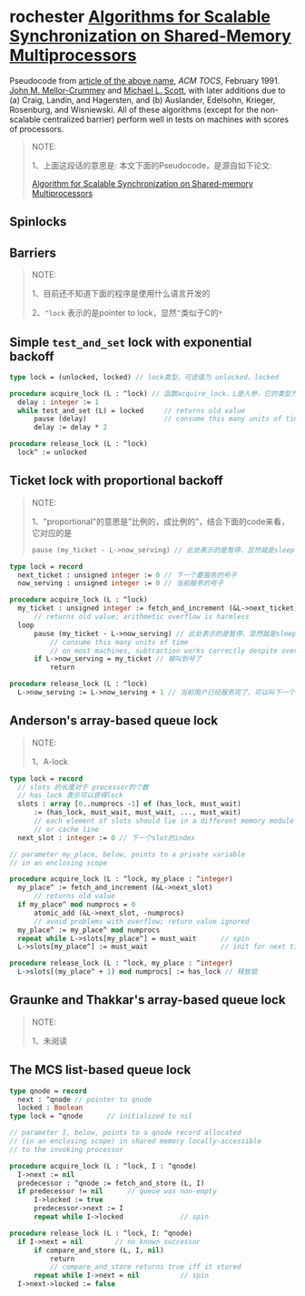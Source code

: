 # rochester [Algorithms for Scalable Synchronization on Shared-Memory Multiprocessors](https://www.cs.rochester.edu/research/synchronization/pseudocode/ss.html)

Pseudocode from [article of the above name](http://www.cs.rochester.edu/u/scott/papers/1991_TOCS_synch.pdf), *ACM TOCS*, February 1991. [John M. Mellor-Crummey](http://www.cs.rice.edu/~johnmc) and [Michael L. Scott](https://www.cs.rochester.edu/u/scott), with later additions due to (a) Craig, Landin, and Hagersten, and (b) Auslander, Edelsohn, Krieger, Rosenburg, and Wisniewski. All of these algorithms (except for the non-scalable centralized barrier) perform well in tests on machines with scores of processors. 

> NOTE: 
>
> 1、上面这段话的意思是: 本文下面的Pseudocode，是源自如下论文:
>
> [Algorithm for Scalable Synchronization on Shared-memory Multiprocessors](https://www.cs.rochester.edu/u/scott/papers/1991_TOCS_synch.pdf)
>
> 



## Spinlocks



## Barriers



> NOTE: 
>
> 1、目前还不知道下面的程序是使用什么语言开发的
>
> 2、`^lock` 表示的是pointer to lock，显然`^`类似于C的`*`

## Simple `test_and_set` lock with exponential backoff

```pascal
type lock = (unlocked, locked) // lock类型，可选值为 unlocked、locked

procedure acquire_lock (L : ^lock) // 函数acquire_lock，L是入参，它的类型为 lock
  delay : integer := 1
  while test_and_set (L) = locked     // returns old value
	  pause (delay)                   // consume this many units of time
	  delay := delay * 2

procedure release_lock (L : ^lock)
  lock^ := unlocked
```

## Ticket lock with proportional backoff

> NOTE: 
>
> 1、"proportional"的意思是"比例的，成比例的"，结合下面的code来看，它对应的是
>
> ```pascal
> pause (my_ticket - L->now_serving) // 此处表示的是暂停，显然就是sleep，"my_ticket - L->now_serving"表示的是在我前面有几个人在等待
> ```
>
> 

```pascal
type lock = record
  next_ticket : unsigned integer := 0 // 下一个要服务的号子
  now_serving : unsigned integer := 0 // 当前服务的号子

procedure acquire_lock (L : ^lock)
  my_ticket : unsigned integer := fetch_and_increment (&L->next_ticket) // 每个thread进来都需要取号
	  // returns old value; arithmetic overflow is harmless
  loop
	  pause (my_ticket - L->now_serving) // 此处表示的是暂停，显然就是sleep，"my_ticket - L->now_serving"表示的是在我前面有几个人在等待
		  // consume this many units of time
		  // on most machines, subtraction works correctly despite overflow
	  if L->now_serving = my_ticket // 被叫到号了
		  return

procedure release_lock (L : ^lock)
  L->now_serving := L->now_serving + 1 // 当前用户已经服务完了，可以叫下一个号了

```



## Anderson's array-based queue lock

> NOTE: 
>
> 1、A-lock

```pascal
type lock = record
  // slots 的长度对于 processor的个数
  // has_lock 表示可以获得lock
  slots : array [0..numprocs -1] of (has_lock, must_wait)
	  := (has_lock, must_wait, must_wait, ..., must_wait)
	  // each element of slots should lie in a different memory module
	  // or cache line
  next_slot : integer := 0 // 下一个slot的index

// parameter my_place, below, points to a private variable
// in an enclosing scope

procedure acquire_lock (L : ^lock, my_place : ^integer)
  my_place^ := fetch_and_increment (&L->next_slot)
	  // returns old value
  if my_place^ mod numprocs = 0
	  atomic_add (&L->next_slot, -numprocs)
	  // avoid problems with overflow; return value ignored
  my_place^ := my_place^ mod numprocs
  repeat while L->slots[my_place^] = must_wait      // spin
  L->slots[my_place^] := must_wait                  // init for next time

procedure release_lock (L : ^lock, my_place : ^integer)
  L->slots[(my_place^ + 1) mod numprocs] := has_lock // 释放锁

```

## Graunke and Thakkar's array-based queue lock

> NOTE:
>
> 1、未阅读

## The MCS list-based queue lock

```pascal
type qnode = record
  next : ^qnode // pointer to qnode
  locked : Boolean
type lock = ^qnode      // initialized to nil

// parameter I, below, points to a qnode record allocated
// (in an enclosing scope) in shared memory locally-accessible
// to the invoking processor

procedure acquire_lock (L : ^lock, I : ^qnode)
  I->next := nil
  predecessor : ^qnode := fetch_and_store (L, I)
  if predecessor != nil      // queue was non-empty
	  I->locked := true
	  predecessor->next := I
	  repeat while I->locked              // spin

procedure release_lock (L : ^lock, I: ^qnode)
  if I->next = nil        // no known successor
	  if compare_and_store (L, I, nil)
		  return
		  // compare_and_store returns true iff it stored
	  repeat while I->next = nil          // spin
  I->next->locked := false

```

